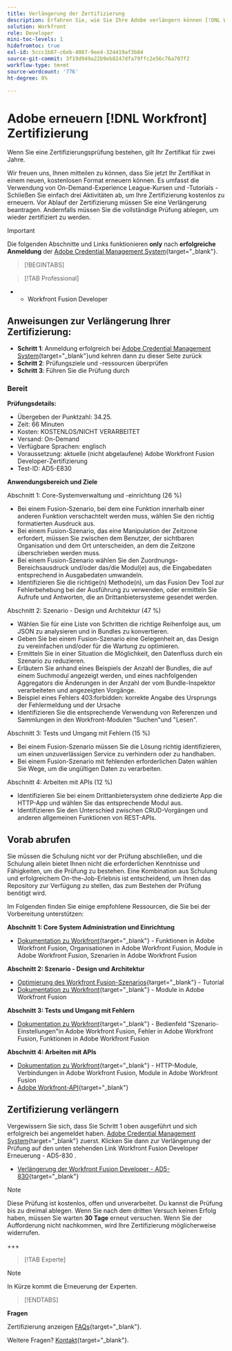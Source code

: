 ```yaml
---
title: Verlängerung der Zertifizierung
description: Erfahren Sie, wie Sie Ihre Adobe verlängern können [!DNL Workfront] -Zertifizierung vor ihrem Ablauf.
solution: Workfront
role: Developer
mini-toc-levels: 1
hidefromtoc: true
exl-id: 5ccc1b87-c6eb-4087-9ee4-324419af3b84
source-git-commit: 3f19d949a22b9eb8247dfa79ffc2e56c76a707f2
workflow-type: tm+mt
source-wordcount: '776'
ht-degree: 0%

---
```


# Adobe erneuern [!DNL Workfront] Zertifizierung

Wenn Sie eine Zertifizierungsprüfung bestehen, gilt Ihr Zertifikat für zwei Jahre.

Wir freuen uns, Ihnen mitteilen zu können, dass Sie jetzt Ihr Zertifikat in einem neuen, kostenlosen Format erneuern können. Es umfasst die Verwendung von On-Demand-Experience League-Kursen und -Tutorials - Schließen Sie einfach drei Aktivitäten ab, um Ihre Zertifizierung kostenlos zu erneuern. Vor Ablauf der Zertifizierung müssen Sie eine Verlängerung beantragen. Andernfalls müssen Sie die vollständige Prüfung ablegen, um wieder zertifiziert zu werden.

>[!IMPORTANT]
>
>Die folgenden Abschnitte und Links funktionieren **only** nach **erfolgreiche Anmeldung** der [Adobe Credential Management System](http://www.certmetrics.com/adobe){target="_blank"}.

>[!BEGINTABS]

>[!TAB Professional]

+ + Workfront Fusion Developer

## Anweisungen zur Verlängerung Ihrer Zertifizierung:

* **Schritt 1**: Anmeldung erfolgreich bei [Adobe Credential Management System](http://www.certmetrics.com/adobe){target="_blank"}und kehren dann zu dieser Seite zurück
* **Schritt 2**: Prüfungsziele und -ressourcen überprüfen
* **Schritt 3**: Führen Sie die Prüfung durch

### Bereit

**Prüfungsdetails:**

* Übergeben der Punktzahl: 34.25.
* Zeit: 66 Minuten
* Kosten: KOSTENLOS/NICHT VERARBEITET
* Versand: On-Demand
* Verfügbare Sprachen: englisch
* Voraussetzung: aktuelle (nicht abgelaufene) Adobe Workfront Fusion Developer-Zertifizierung
* Test-ID: AD5-E830

**Anwendungsbereich und Ziele**

Abschnitt 1: Core-Systemverwaltung und -einrichtung (26 %)

* Bei einem Fusion-Szenario, bei dem eine Funktion innerhalb einer anderen Funktion verschachtelt werden muss, wählen Sie den richtig formatierten Ausdruck aus.
* Bei einem Fusion-Szenario, das eine Manipulation der Zeitzone erfordert, müssen Sie zwischen dem Benutzer, der sichtbaren Organisation und dem Ort unterscheiden, an dem die Zeitzone überschrieben werden muss.
* Bei einem Fusion-Szenario wählen Sie den Zuordnungs-Bereichsausdruck und/oder das/die Modul(e) aus, die Eingabedaten entsprechend in Ausgabedaten umwandeln.
* Identifizieren Sie die richtige(n) Methode(n), um das Fusion Dev Tool zur Fehlerbehebung bei der Ausführung zu verwenden, oder ermitteln Sie Aufrufe und Antworten, die an Drittanbietersysteme gesendet werden.

Abschnitt 2: Szenario - Design und Architektur (47 %)

* Wählen Sie für eine Liste von Schritten die richtige Reihenfolge aus, um JSON zu analysieren und in Bundles zu konvertieren.
* Geben Sie bei einem Fusion-Szenario eine Gelegenheit an, das Design zu vereinfachen und/oder für die Wartung zu optimieren.
* Ermitteln Sie in einer Situation die Möglichkeit, den Datenfluss durch ein Szenario zu reduzieren.
* Erläutern Sie anhand eines Beispiels der Anzahl der Bundles, die auf einem Suchmodul angezeigt werden, und eines nachfolgenden Aggregators die Änderungen in der Anzahl der vom Bundle-Inspektor verarbeiteten und angezeigten Vorgänge.
* Beispiel eines Fehlers 403:forbidden: korrekte Angabe des Ursprungs der Fehlermeldung und der Ursache
* Identifizieren Sie die entsprechende Verwendung von Referenzen und Sammlungen in den Workfront-Modulen &quot;Suchen&quot;und &quot;Lesen&quot;.

Abschnitt 3: Tests und Umgang mit Fehlern (15 %)

* Bei einem Fusion-Szenario müssen Sie die Lösung richtig identifizieren, um einen unzuverlässigen Service zu verhindern oder zu handhaben.
* Bei einem Fusion-Szenario mit fehlenden erforderlichen Daten wählen Sie Wege, um die ungültigen Daten zu verarbeiten.

Abschnitt 4: Arbeiten mit APIs (12 %)

* Identifizieren Sie bei einem Drittanbietersystem ohne dedizierte App die HTTP-App und wählen Sie das entsprechende Modul aus.
* Identifizieren Sie den Unterschied zwischen CRUD-Vorgängen und anderen allgemeinen Funktionen von REST-APIs.

## Vorab abrufen

Sie müssen die Schulung nicht vor der Prüfung abschließen, und die Schulung allein bietet Ihnen nicht die erforderlichen Kenntnisse und Fähigkeiten, um die Prüfung zu bestehen. Eine Kombination aus Schulung und erfolgreichem On-the-Job-Erlebnis ist entscheidend, um Ihnen das Repository zur Verfügung zu stellen, das zum Bestehen der Prüfung benötigt wird.

Im Folgenden finden Sie einige empfohlene Ressourcen, die Sie bei der Vorbereitung unterstützen:

**Abschnitt 1: Core System Administration und Einrichtung**

* [Dokumentation zu Workfront](https://experienceleague.adobe.com/docs/workfront/using/home.html?lang=en){target="_blank"} - Funktionen in Adobe Workfront Fusion, Organisationen in Adobe Workfront Fusion, Module in Adobe Workfront Fusion, Szenarien in Adobe Workfront Fusion

**Abschnitt 2: Szenario - Design und Architektur**

* [Optimierung des Workfront Fusion-Szenarios](https://experienceleague.adobe.com/docs/workfront-learn/tutorials-workfront/fusion/design-optimization-and-testing/workfront-fusion-scenario-optimization.html?lang=en){target="_blank"} - Tutorial
* [Dokumentation zu Workfront](https://experienceleague.adobe.com/docs/workfront/using/home.html?lang=en){target="_blank"} - Module in Adobe Workfront Fusion

**Abschnitt 3: Tests und Umgang mit Fehlern**

* [Dokumentation zu Workfront](https://experienceleague.adobe.com/docs/workfront/using/home.html?lang=en){target="_blank"} - Bedienfeld &quot;Szenario-Einstellungen&quot;in Adobe Workfront Fusion, Fehler in Adobe Workfront Fusion, Funktionen in Adobe Workfront Fusion

**Abschnitt 4: Arbeiten mit APIs**

* [Dokumentation zu Workfront](https://experienceleague.adobe.com/docs/workfront/using/home.html?lang=en){target="_blank"} - HTTP-Module, Verbindungen in Adobe Workfront Fusion, Module in Adobe Workfront Fusion
* [Adobe Workfront-API](https://experienceleague.adobe.com/docs/workfront/using/adobe-workfront-api/workfront-api.html?lang=en){target="_blank"}

## Zertifizierung verlängern

Vergewissern Sie sich, dass Sie Schritt 1 oben ausgeführt und sich erfolgreich bei angemeldet haben. [Adobe Credential Management System](http://www.certmetrics.com/adobe){target="_blank"} zuerst. Klicken Sie dann zur Verlängerung der Prüfung auf den unten stehenden Link Workfront Fusion Developer Erneuerung - AD5-830 .

* [Verlängerung der Workfront Fusion Developer - AD5-830](https://www.certmetrics.com/adobe/candidate/caveon_sso_adobe.aspx?ssoLogin=true&amp;eid=AD5-E830){target="_blank"}

>[!NOTE]
>
>Diese Prüfung ist kostenlos, offen und unverarbeitet. Du kannst die Prüfung bis zu dreimal ablegen. Wenn Sie nach dem dritten Versuch keinen Erfolg haben, müssen Sie warten **30 Tage** erneut versuchen. Wenn Sie der Aufforderung nicht nachkommen, wird Ihre Zertifizierung möglicherweise widerrufen.

+++

>[!TAB Experte]

>[!NOTE]
>
>In Kürze kommt die Erneuerung der Experten.

>[!ENDTABS]

**Fragen**

Zertifizierung anzeigen [FAQs](https://experienceleague.adobe.com/docs/certification/certification/faq.html?lang=en){target="_blank"}.

Weitere Fragen? [Kontakt](mailto:certif@adobe.com){target="_blank"}.
